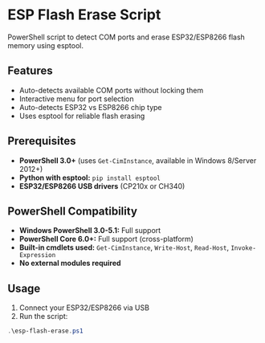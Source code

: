 # ESP Flash Erase Script

PowerShell script to detect COM ports and erase ESP32/ESP8266 flash memory using esptool.

## Features

- Auto-detects available COM ports without locking them
- Interactive menu for port selection
- Auto-detects ESP32 vs ESP8266 chip type
- Uses esptool for reliable flash erasing

## Prerequisites

- **PowerShell 3.0+** (uses `Get-CimInstance`, available in Windows 8/Server 2012+)
- **Python with esptool:** `pip install esptool`
- **ESP32/ESP8266 USB drivers** (CP210x or CH340)

## PowerShell Compatibility

- **Windows PowerShell 3.0-5.1:** Full support
- **PowerShell Core 6.0+:** Full support (cross-platform)
- **Built-in cmdlets used:** `Get-CimInstance`, `Write-Host`, `Read-Host`, `Invoke-Expression`
- **No external modules required**

## Usage

1. Connect your ESP32/ESP8266 via USB
2. Run the script:
  ```powershell
  .\esp-flash-erase.ps1
